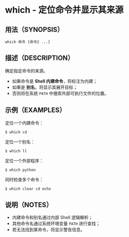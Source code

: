 # which - 定位命令并显示其来源

## 用法（SYNOPSIS）

    which 命令 [命令2 ...]


## 描述（DESCRIPTION）

确定指定命令的来源。

* 如果命令是 **Shell 内建命令**，将标注为内建；
* 如果是 **别名**，将显示其展开目标；
* 否则将在系统 `PATH` 中搜索外部可执行文件的位置。


## 示例（EXAMPLES）

定位一个内建命令：

```shell
$ which cd
```

定位一个别名：

```shell
$ which ll
```

定位一个外部程序：

```shell
$ which python
```

同时检查多个命令：

```shell
$ which clear cd echo
```


## 说明（NOTES）

* 内建命令和别名通过内部 Shell 逻辑解析；
* 其他命令名通过系统环境变量 `PATH` 进行查找；
* 若无法找到某命令，将显示警告信息。
